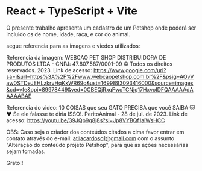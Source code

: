 # React + TypeScript + Vite


O presente trabalho apresenta um cadastro de um Petshop onde poderá ser incluido os de nome, idade, raça, e cor do animal.

segue referencia para as imagens e viedos utilizados:

Referencia da imagem: WEBCAO PET SHOP DISTRIBUIDORA DE PRODUTOS LTDA - CNPJ: 47.807.587/0001-09 © Todos os direitos reservados. 2023. Link de acesso:
            https://www.google.com/url?sa=i&url=https%3A%2F%2Fwww.webcaopetshop.com.br%2F&psig=AOvVaw0STDeJEHLzkrvHqKxWR69o&ust=1699893093416000&source=images&cd=vfe&opi=89978449&ved=0CBEQjRxqFwoTCNjq17HxvoIDFQAAAAAdAAAAABAE

Referencia do video: 10 COISAS que seu GATO PRECISA que você SAIBA 🐱❤️ Se ele falasse te diria ISSO!. PeritoAnimal - 28 de jul. de 2023. Link de acesso: 
            https://youtu.be/39JQp9q8j8s?si=Jp8VYBQf1aiWsHCC

OBS: Caso seja o criador dos conteúdos citados a cima favor entrar em contato através do e-mail: atilacardoso1@gmail.com com o assunto "Alteração do conteúdo projeto Petshop", para que as ações necessárias sejam tomadas.

Grato!!